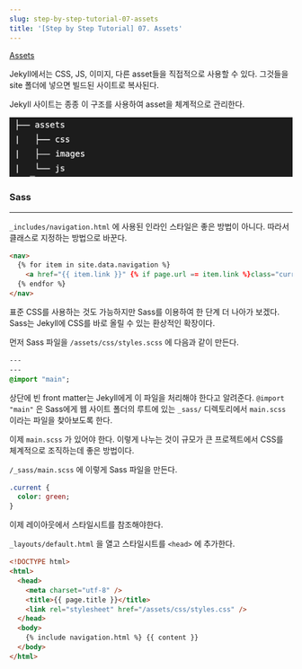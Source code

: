```yaml
---
slug: step-by-step-tutorial-07-assets
title: '[Step by Step Tutorial] 07. Assets'
---
```


[Assets](https://jekyllrb.com/docs/step-by-step/07-assets/)

Jekyll에서는 CSS, JS, 이미지, 다른 asset들을 직접적으로 사용할 수 있다. 그것들을 site 폴더에 넣으면 빌드된 사이트로 복사된다.

Jekyll 사이트는 종종 이 구조를 사용하여 asset을 체계적으로 관리한다.

![step-by-step-tutorial-07-assets-image-0](images/step-by-step-tutorial-07-assets-image-0.png)

### Sass

---

`_includes/navigation.html` 에 사용된 인라인 스타일은 좋은 방법이 아니다. 따라서 클래스로 지정하는 방법으로 바꾼다.

```html
<nav>
  {% for item in site.data.navigation %}
    <a href="{{ item.link }}" {% if page.url == item.link %}class="current"{% endif %}>{{ item.name }}</a>
  {% endfor %}
</nav>
```

표준 CSS를 사용하는 것도 가능하지만 Sass를 이용하여 한 단계 더 나아가 보겠다. Sass는 Jekyll에 CSS를 바로 올릴 수 있는 환상적인 확장이다.

먼저 Sass 파일을 `/assets/css/styles.scss` 에 다음과 같이 만든다.

```sass
---
---
@import "main";
```

상단에 빈 front matter는 Jekyll에게 이 파일을 처리해야 한다고 알려준다. `@import "main"` 은 Sass에게 웹 사이트 폴더의 루트에 있는 `_sass/` 디렉토리에서 `main.scss` 이라는 파일을 찾아보도록 한다.

이제 `main.scss` 가 있어야 한다. 이렇게 나누는 것이 규모가 큰 프로젝트에서 CSS를 체계적으로 조직하는데 좋은 방법이다.

`/_sass/main.scss` 에 이렇게 Sass 파일을 만든다.

```sass
.current {
  color: green;
}
```

이제 레이아웃에서 스타일시트를 참조해야한다.

`_layouts/default.html` 을 열고 스타일시트를 `<head>` 에 추가한다.

```html
<!DOCTYPE html>
<html>
  <head>
    <meta charset="utf-8" />
    <title>{{ page.title }}</title>
    <link rel="stylesheet" href="/assets/css/styles.css" />
  </head>
  <body>
    {% include navigation.html %} {{ content }}
  </body>
</html>
```
